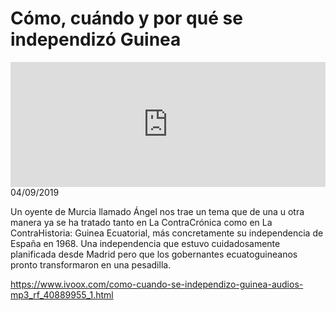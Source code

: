 # Cómo, cuándo y por qué se independizó Guinea
<iframe id='audio_88903085' frameborder='0' allowfullscreen='' scrolling='no' height='200' style='width:100%;' src='https://www.ivoox.com/player_ej_40889955_6_1.html' loading='lazy'></iframe>04/09/2019

Un oyente de Murcia llamado Ángel nos trae un tema que de una u otra manera ya se ha tratado tanto en La ContraCrónica como en La ContraHistoria: Guinea Ecuatorial, más concretamente su independencia de España en 1968. Una independencia que estuvo cuidadosamente planificada desde Madrid pero que los gobernantes ecuatoguineanos pronto transformaron en una pesadilla. 

 

https://www.ivoox.com/como-cuando-se-independizo-guinea-audios-mp3_rf_40889955_1.html
